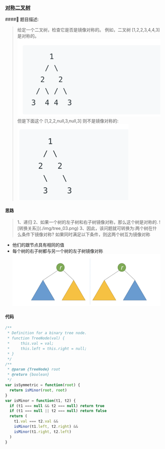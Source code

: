 ### [对称二叉树](https://leetcode-cn.com/problems/symmetric-tree/submissions/)

#### 题目描述:

> 给定一个二叉树，检查它是否是镜像对称的。
> 例如，二叉树 [1,2,2,3,4,4,3] 是对称的。
> ![示例1](./img/tree_01.png)
> 但是下面这个 [1,2,2,null,3,null,3] 则不是镜像对称的:
> ![示例2](./img/tree_02.png)

#### 思路

> 1、递归
> 2、如果一个树的左子树和右子树镜像对称，那么这个树是对称的.
> ![转换关系]](./img/tree_03.png)
> 3、因此，该问题就可转换为:两个树在什么条件下镜像对称?
> 如果同时满足以下条件，则这两个树互为镜像对称

- 他们的跟节点具有相同的值
- 每个树的右子树都与另一个树的左子树镜像对称
  ![左右子树镜像对称图](./img/tree_04.png)

#### 代码

```javascript
/**
 * Definition for a binary tree node.
 * function TreeNode(val) {
 *     this.val = val;
 *     this.left = this.right = null;
 * }
 */
/**
 * @param {TreeNode} root
 * @return {boolean}
 */
var isSymmetric = function(root) {
  return isMinor(root, root)
}
var isMinor = function(t1, t2) {
  if (t1 === null && t2 === null) return true
  if (t1 === null || t2 === null) return false
  return (
    t1.val === t2.val &&
    isMinor(t1.left, t2.right) &&
    isMinor(t1.right, t2.left)
  )
}
```
